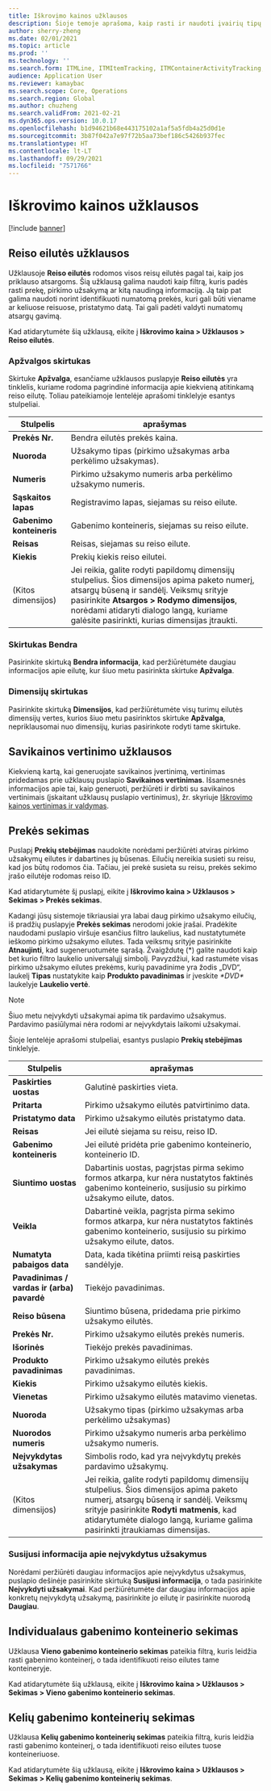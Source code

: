 ```yaml
---
title: Iškrovimo kainos užklausos
description: Šioje temoje aprašoma, kaip rasti ir naudoti įvairių tipų iškrovimo kainos modulio užklausas.
author: sherry-zheng
ms.date: 02/01/2021
ms.topic: article
ms.prod: ''
ms.technology: ''
ms.search.form: ITMLine, ITMItemTracking, ITMContainerActivityTracking, ITMContainerTracking
audience: Application User
ms.reviewer: kamaybac
ms.search.scope: Core, Operations
ms.search.region: Global
ms.author: chuzheng
ms.search.validFrom: 2021-02-21
ms.dyn365.ops.version: 10.0.17
ms.openlocfilehash: b1d94621b68e443175102a1af5a5fdb4a25d0d1e
ms.sourcegitcommit: 3b87f042a7e97f72b5aa73bef186c5426b937fec
ms.translationtype: HT
ms.contentlocale: lt-LT
ms.lasthandoff: 09/29/2021
ms.locfileid: "7571766"
---
```

# <a name="landed-cost-inquiries"></a>Iškrovimo kainos užklausos

[!include [banner](../../includes/banner.md)]

## <a name="voyage-line-inquiries"></a>Reiso eilutės užklausos

Užklausoje **Reiso eilutės** rodomos visos reisų eilutės pagal tai, kaip jos priklauso atsargoms. Šią užklausą galima naudoti kaip filtrą, kuris padės rasti prekę, pirkimo užsakymą ar kitą naudingą informaciją. Ją taip pat galima naudoti norint identifikuoti numatomą prekės, kuri gali būti viename ar keliuose reisuose, pristatymo datą. Tai gali padėti valdyti numatomų atsargų gavimą.

Kad atidarytumėte šią užklausą, eikite į **Iškrovimo kaina \> Užklausos \> Reiso eilutės**.

### <a name="overview-tab"></a>Apžvalgos skirtukas

Skirtuke **Apžvalga**, esančiame užklausos puslapyje **Reiso eilutės** yra tinklelis, kuriame rodoma pagrindinė informacija apie kiekvieną atitinkamą reiso eilutę. Toliau pateikiamoje lentelėje aprašomi tinklelyje esantys stulpeliai.

| Stulpelis | aprašymas |
|---|---|
| **Prekės Nr.** | Bendra eilutės prekės kaina. |
| **Nuoroda** | Užsakymo tipas (pirkimo užsakymas arba perkėlimo užsakymas). |
| **Numeris** | Pirkimo užsakymo numeris arba perkėlimo užsakymo numeris. |
| **Sąskaitos lapas** | Registravimo lapas, siejamas su reiso eilute. |
| **Gabenimo konteineris** | Gabenimo konteineris, siejamas su reiso eilute. |
| **Reisas** | Reisas, siejamas su reiso eilute. |
| **Kiekis** | Prekių kiekis reiso eilutei. |
| (Kitos dimensijos) | Jei reikia, galite rodyti papildomų dimensijų stulpelius. Šios dimensijos apima paketo numerį, atsargų būseną ir sandėlį. Veiksmų srityje pasirinkite **Atsargos \> Rodymo dimensijos**, norėdami atidaryti dialogo langą, kuriame galėsite pasirinkti, kurias dimensijas įtraukti. |

### <a name="general-tab"></a>Skirtukas Bendra

Pasirinkite skirtuką **Bendra informacija**, kad peržiūrėtumėte daugiau informacijos apie eilutę, kur šiuo metu pasirinkta skirtuke **Apžvalga**.

### <a name="dimensions-tab"></a>Dimensijų skirtukas

Pasirinkite skirtuką **Dimensijos**, kad peržiūrėtumėte visų turimų eilutės dimensijų vertes, kurios šiuo metu pasirinktos skirtuke **Apžvalga**, nepriklausomai nuo dimensijų, kurias pasirinkote rodyti tame skirtuke.

## <a name="cost-estimate-inquiries"></a>Savikainos vertinimo užklausos

Kiekvieną kartą, kai generuojate savikainos įvertinimą, vertinimas pridedamas prie užklausų puslapio **Savikainos vertinimas**. Išsamesnės informacijos apie tai, kaip generuoti, peržiūrėti ir dirbti su savikainos vertinimais (įskaitant užklausų puslapio vertinimus), žr. skyriuje [Iškrovimo kainos vertinimas ir valdymas](estimate-manage-landed-costs.md).

## <a name="item-tracking"></a>Prekės sekimas

Puslapį **Prekių stebėjimas** naudokite norėdami peržiūrėti atviras pirkimo užsakymų eilutes ir dabartines jų būsenas. Eilučių nereikia susieti su reisu, kad jos būtų rodomos čia. Tačiau, jei prekė susieta su reisu, prekės sekimo įrašo eilutėje rodomas reiso ID.

Kad atidarytumėte šį puslapį, eikite į **Iškrovimo kaina \> Užklausos \> Sekimas \> Prekės sekimas**.

Kadangi jūsų sistemoje tikriausiai yra labai daug pirkimo užsakymo eilučių, iš pradžių puslapyje **Prekės sekimas** nerodomi jokie įrašai. Pradėkite naudodami puslapio viršuje esančius filtro laukelius, kad nustatytumėte ieškomo pirkimo užsakymo eilutes. Tada veiksmų srityje pasirinkite **Atnaujinti**, kad sugeneruotumėte sąrašą. Žvaigždutę (\*) galite naudoti kaip bet kurio filtro laukelio universalųjį simbolį. Pavyzdžiui, kad rastumėte visas pirkimo užsakymo eilutes prekėms, kurių pavadinime yra žodis „DVD“, laukelį **Tipas** nustatykite kaip **Produkto pavadinimas** ir įveskite *\*DVD\** laukelyje **Laukelio vertė**.

> [!NOTE]
> Šiuo metu neįvykdyti užsakymai apima tik pardavimo užsakymus. Pardavimo pasiūlymai nėra rodomi ar neįvykdytais laikomi užsakymai.

Šioje lentelėje aprašomi stulpeliai, esantys puslapio **Prekių stebėjimas** tinklelyje.

| Stulpelis | aprašymas |
|---|---|
| **Paskirties uostas** | Galutinė paskirties vieta. |
| **Pritarta** | Pirkimo užsakymo eilutės patvirtinimo data. |
| **Pristatymo data** | Pirkimo užsakymo eilutės pristatymo data. |
| **Reisas** | Jei eilutė siejama su reisu, reiso ID. |
| **Gabenimo konteineris** | Jei eilutė pridėta prie gabenimo konteinerio, konteinerio ID. |
| **Siuntimo uostas** | Dabartinis uostas, pagrįstas pirma sekimo formos atkarpa, kur nėra nustatytos faktinės gabenimo konteinerio, susijusio su pirkimo užsakymo eilute, datos. |
| **Veikla** | Dabartinė veikla, pagrįsta pirma sekimo formos atkarpa, kur nėra nustatytos faktinės gabenimo konteinerio, susijusio su pirkimo užsakymo eilute, datos. |
| **Numatyta pabaigos data** | Data, kada tikėtina priimti reisą paskirties sandėlyje. |
| **Pavadinimas / vardas ir (arba) pavardė** | Tiekėjo pavadinimas. |
| **Reiso būsena** | Siuntimo būsena, pridedama prie pirkimo užsakymo eilutės. |
| **Prekės Nr.** | Pirkimo užsakymo eilutės prekės numeris. |
| **Išorinės** | Tiekėjo prekės pavadinimas. |
| **Produkto pavadinimas** | Pirkimo užsakymo eilutės prekės pavadinimas. |
| **Kiekis** | Pirkimo užsakymo eilutės kiekis. |
| **Vienetas** | Pirkimo užsakymo eilutės matavimo vienetas. |
| **Nuoroda** | Užsakymo tipas (pirkimo užsakymas arba perkėlimo užsakymas) |
| **Nuorodos numeris** | Pirkimo užsakymo numeris arba perkėlimo užsakymo numeris. |
| **Neįvykdytas užsakymas** | Simbolis rodo, kad yra neįvykdytų prekės pardavimo užsakymų. |
| (Kitos dimensijos) | Jei reikia, galite rodyti papildomų dimensijų stulpelius. Šios dimensijos apima paketo numerį, atsargų būseną ir sandėlį. Veiksmų srityje pasirinkite **Rodyti matmenis**, kad atidarytumėte dialogo langą, kuriame galima pasirinkti įtraukiamas dimensijas. |

### <a name="related-information-about-backorders"></a>Susijusi informacija apie neįvykdytus užsakymus

Norėdami peržiūrėti daugiau informacijos apie neįvykdytus užsakymus, puslapio dešinėje pasirinkite skirtuką **Susijusi informacija**, o tada pasirinkite **Neįvykdyti užsakymai**. Kad peržiūrėtumėte dar daugiau informacijos apie konkretų neįvykdytą užsakymą, pasirinkite jo eilutę ir pasirinkite nuorodą **Daugiau**.

## <a name="individual-shipping-container-tracking"></a>Individualaus gabenimo konteinerio sekimas

Užklausa **Vieno gabenimo konteinerio sekimas** pateikia filtrą, kuris leidžia rasti gabenimo konteinerį, o tada identifikuoti reiso eilutes tame konteineryje.

Kad atidarytumėte šią užklausą, eikite į **Iškrovimo kaina \> Užklausos \> Sekimas \> Vieno gabenimo konteinerio sekimas**.

## <a name="multiple-shipping-container-tracking"></a>Kelių gabenimo konteinerių sekimas

Užklausa **Kelių gabenimo konteinerių sekimas** pateikia filtrą, kuris leidžia rasti gabenimo konteinerį, o tada identifikuoti reiso eilutes tuose konteineriuose.

Kad atidarytumėte šią užklausą, eikite į **Iškrovimo kaina \> Užklausos \> Sekimas \> Kelių gabenimo konteinerių sekimas**.
